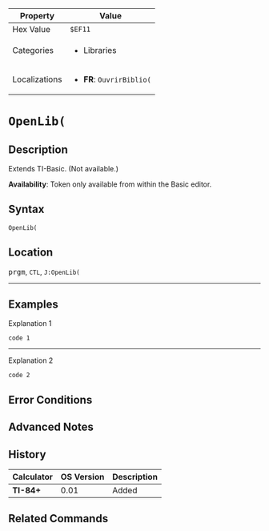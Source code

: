 | Property      | Value |
|---------------|-------|
| Hex Value     | `$EF11`|
| Categories    | <ul><li>Libraries</li></ul> |
| Localizations | <ul><li><b>FR</b>: `OuvrirBiblio(`</li></ul> |

# `OpenLib(`

## Description
Extends TI-Basic. (Not available.)


<b>Availability</b>: Token only available from within the Basic editor.

## Syntax
`OpenLib(`

## Location
<kbd>prgm</kbd>, `CTL`, `J:OpenLib(`
<hr>

## Examples

Explanation 1
```ti-basic
code 1
```
---
Explanation 2
```ti-basic
code 2
```

## Error Conditions


## Advanced Notes


## History
| Calculator | OS Version | Description |
|------------|------------|-------------|
| <b>TI-84+</b> | 0.01 | Added

## Related Commands

    